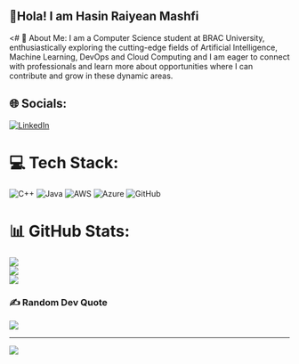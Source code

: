 ## 👋Hola! I am Hasin Raiyean Mashfi 

<# 💫 About Me:
I am a Computer Science student at BRAC University, enthusiastically exploring the cutting-edge fields of Artificial Intelligence, Machine Learning, DevOps and Cloud Computing and I am eager to connect with professionals and learn more about opportunities where I can contribute and grow in these dynamic areas.


## 🌐 Socials:
[![LinkedIn](https://img.shields.io/badge/LinkedIn-%230077B5.svg?logo=linkedin&logoColor=white)](https://linkedin.com/in/hasin-raiyean) 

# 💻 Tech Stack:
![C++](https://img.shields.io/badge/c++-%2300599C.svg?style=for-the-badge&logo=c%2B%2B&logoColor=white) ![Java](https://img.shields.io/badge/java-%23ED8B00.svg?style=for-the-badge&logo=openjdk&logoColor=white) ![AWS](https://img.shields.io/badge/AWS-%23FF9900.svg?style=for-the-badge&logo=amazon-aws&logoColor=white) ![Azure](https://img.shields.io/badge/azure-%230072C6.svg?style=for-the-badge&logo=microsoftazure&logoColor=white) ![GitHub](https://img.shields.io/badge/github-%23121011.svg?style=for-the-badge&logo=github&logoColor=white)
# 📊 GitHub Stats:
![](https://github-readme-stats.vercel.app/api?username=hasin-R&theme=jolly&hide_border=false&include_all_commits=false&count_private=false)<br/>
![](https://nirzak-streak-stats.vercel.app/?user=hasin-R&theme=jolly&hide_border=false)<br/>
![](https://github-readme-stats.vercel.app/api/top-langs/?username=hasin-R&theme=jolly&hide_border=false&include_all_commits=false&count_private=false&layout=compact)

### ✍️ Random Dev Quote
![](https://quotes-github-readme.vercel.app/api?type=horizontal&theme=radical)

---
[![](https://visitcount.itsvg.in/api?id=hasin-R&icon=0&color=0)](https://visitcount.itsvg.in)


